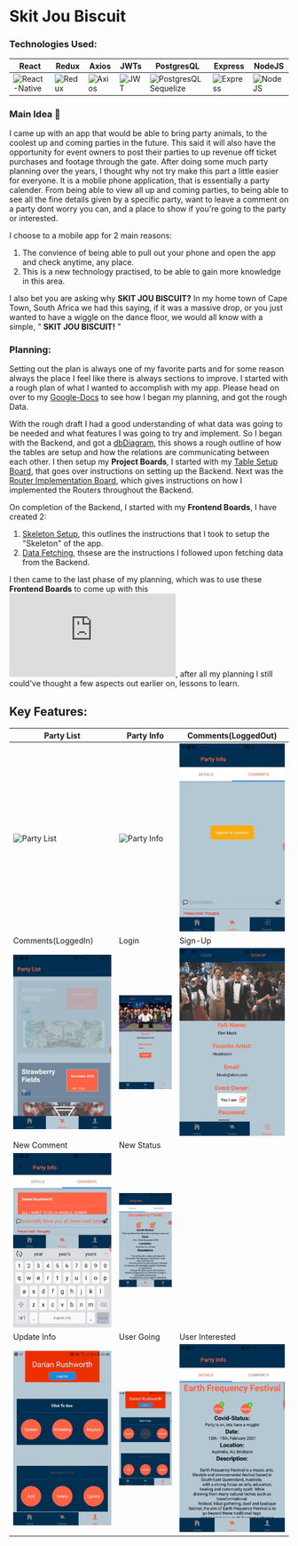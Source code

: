 # Skit Jou Biscuit 

### Technologies Used:
|React  |Redux  |Axios  |JWTs  |PostgresQL  |Express  |NodeJS  |
|-------|-------|-------|------|------------|---------|--------|
|<img src="https://ephemerecreative.ca/wp-content/uploads/2018/01/reactnative.png" alt="React-Native" width=100 height=50 />|<img src="https://miro.medium.com/max/7114/1*amMgEUix0DSEG-Hojy27Yw.jpeg" alt="Redux" width=100 height=50 />|<img src="https://encrypted-tbn0.gstatic.com/images?q=tbn%3AANd9GcRSg4uMRdt8LMiL5Y5lmrmis0m-ru6u5BjkpQ&usqp=CAU" alt="Axios" width=100 height=50 />|<img src="https://encrypted-tbn0.gstatic.com/images?q=tbn%3AANd9GcTeVUTiRDRTZhYP5jOb6VQW6p0lA5U0lWDcZA&usqp=CAU" alt="JWT" width=100 height=50 />|<img src="https://encrypted-tbn0.gstatic.com/images?q=tbn%3AANd9GcTIy93kx_ukWB-5mKeoE8gcRGHC5qNsR43img&usqp=CAU" alt="PostgresQL Sequelize" width=100 height=50 />|<img src="https://encrypted-tbn0.gstatic.com/images?q=tbn%3AANd9GcSQut7rn2Z2x_ERFc5lOPBQvs7ydPDiRs2OGQ&usqp=CAU" alt="Express" width=100 height=50 />|<img src="https://encrypted-tbn0.gstatic.com/images?q=tbn%3AANd9GcRZihcoPkoTsUzeo4FTN0126EE_LvKdPcgdPg&usqp=CAU" alt="NodeJS" width=100 height=50 />|

### Main Idea :thought_balloon:
I came up with an app that would be able to bring party animals, to the coolest up and coming parties in the future. This said it will also have the opportunity for event owners to post their parties to up revenue off ticket purchases and footage through the gate.
After doing some much party planning over the years, I thought why not try make this part a little easier for everyone. It is a moblie phone application, that is essentially a party calender. From being able to view all up and coming parties, to being able to see all the fine details given by a specific party, want to leave a comment on a party dont worry you can, and a place to show if you're going to the party or interested.

I choose to a mobile app for 2 main reasons:
1. The convience of being able to pull out your phone and open the app and check anytime, any place.
2. This is a new technology practised, to be able to gain more knowledge in this area.

I also bet you are asking why **SKIT JOU BISCUIT?** In my home town of Cape Town, South Africa we had this saying, if it was a massive drop, or you just wanted to have a wiggle on the dance floor, we would all know with a simple, " **SKIT JOU BISCUIT!** "

### Planning:
Setting out the plan is always one of my favorite parts and for some reason always the place I feel like there is always sections to improve. I started with a rough plan of what I wanted to accomplish with my app. Please head on over to my [Google-Docs](https://docs.google.com/document/d/1jq708lVmd84ktend51X5nVAmS4AGvZFoXQ4kpyf_wIw/edit?usp=sharing) to see how I began my planning, and got the rough Data.

With the rough draft I had a good understanding of what data was going to be needed and what features I was going to try and implement. So I began with the Backend, and got a [dbDiagram](https://dbdiagram.io/d/5f54c1e988d052352cb61e8d), this shows a rough outline of how the tables are setup and how the relations are communicating between each other. I then setup my **Project Boards**, I started with my [Table Setup Board](https://github.com/DarianRushworth/SkitJouBiscuit-Backend/projects/1), that goes over instructions on setting up the Backend. Next was the [Router Implementation Board](https://github.com/DarianRushworth/SkitJouBiscuit-Backend/projects/1), which gives instructions on how I implemented the Routers throughout the Backend.

On completion of the Backend, I started with my **Frontend Boards**, I have created 2:
1. [Skeleton Setup](https://github.com/DarianRushworth/SkitJouBiscuit-Frontend/projects/1), this outlines the instructions that I took to setup the "Skeleton" of the app.
2. [Data Fetching](https://github.com/DarianRushworth/SkitJouBiscuit-Frontend/projects/2), thsese are the instructions I followed upon fetching data from the Backend.

I then came to the last phase of my planning, which was to use these **Frontend Boards** to come up with this ![Wireframe](https://github.com/DarianRushworth/SkitJouBiscuit-Frontend/blob/development/SkitJouBiscut---Wireframe-cc-Premium.pdf), after all my planning I still could've thought a few aspects out earlier on, lessons to learn.

## Key Features:

|Party List  |Party Info  |Comments(LoggedOut)  |
|------------|------------|---------------------|
|<img src="https://github.com/DarianRushworth/SkitJouBiscuit-Frontend/blob/development/PartyList.gif" alt="Party List" width=300/>|<img src="https://github.com/DarianRushworth/SkitJouBiscuit-Frontend/blob/development/PartyInfo.gif" alt="Party Info" width=300/>|<img src="https://github.com/DarianRushworth/SkitJouBiscuit-Frontend/blob/development/CommentInvisible.gif" alt="Comments Invisible" width=300/>|
|Comments(LoggedIn)  |Login  |Sign-Up  |
|<img src="https://github.com/DarianRushworth/SkitJouBiscuit-Frontend/blob/development/CommentsVisible.gif" alt="Comments Visible" width=300 />|<img src="https://github.com/DarianRushworth/SkitJouBiscuit-Frontend/blob/development/Login.gif" alt="Login" width=300 />|<img src="https://github.com/DarianRushworth/SkitJouBiscuit-Frontend/blob/development/Sign-Up.gif" alt="Sign-Up" width=300 />|
|New Comment  |New Status  |
|<img src="https://github.com/DarianRushworth/SkitJouBiscuit-Frontend/blob/development/newComment.gif" alt="New Comment" width=300 />|<img src="https://github.com/DarianRushworth/SkitJouBiscuit-Frontend/blob/development/newStatus.gif" alt="New Status" width=300 />|
|Update Info  |User Going  |User Interested  |
|<img src="https://github.com/DarianRushworth/SkitJouBiscuit-Frontend/blob/development/UpdateUser.gif" alt="Update User" width=300 />|<img src="https://github.com/DarianRushworth/SkitJouBiscuit-Frontend/blob/development/UserGoing.gif" alt="User Going" width=300 />|<img src="https://github.com/DarianRushworth/SkitJouBiscuit-Frontend/blob/development/UserInterested.gif" alt="User Interested" width=300 />|
